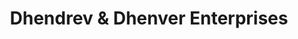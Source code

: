 ---
title: "Dhendrev & Dhenver Enterprises"
url: /dulag/dhendrev-und-dhenver-enterprises/
shop: Dorfladen
---